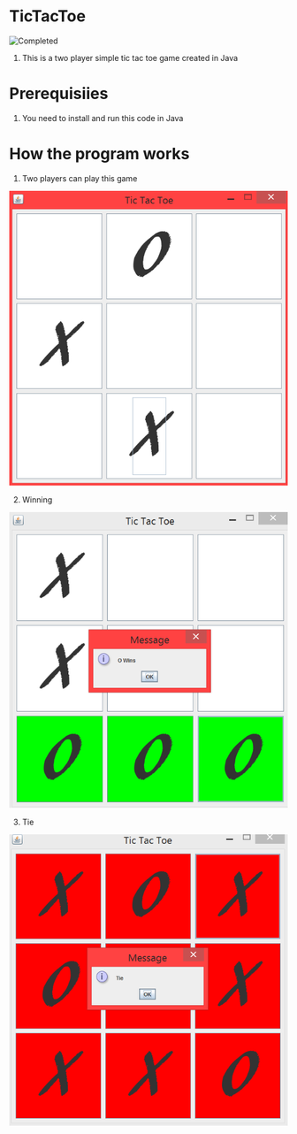 # TicTacToe
![Completed](https://img.shields.io/jira/sprint/https/jira.spring.io/95.svg)

1. This is a two player simple tic tac toe game created in Java

# Prerequisiies

1. You need to install and run this code in Java

# How the program works

1. Two players can play this game

![MainBoard](https://raw.githubusercontent.com/Divy1211/TicTacToe/e9984506225f461071be4e1fd4cee6f2da80c8ed/images/game.PNG)

2. Winning

![Wins](https://raw.githubusercontent.com/Divy1211/TicTacToe/e9984506225f461071be4e1fd4cee6f2da80c8ed/images/win.PNG)

3. Tie

![Check](https://raw.githubusercontent.com/Divy1211/TicTacToe/e9984506225f461071be4e1fd4cee6f2da80c8ed/images/tie.PNG)

